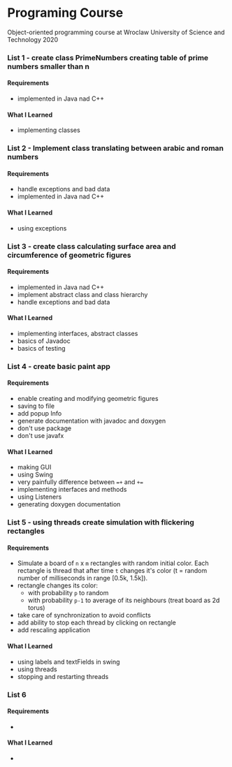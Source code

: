 # Programing Course
Object-oriented programming course at Wroclaw University of Science and Technology
2020

### List 1 - create class PrimeNumbers creating table of prime numbers smaller than n
#### Requirements
* implemented in Java nad C++
#### What I Learned
* implementing classes

### List 2 - Implement class translating between arabic and roman numbers
#### Requirements
* handle exceptions and bad data
* implemented in Java nad C++
#### What I Learned
* using exceptions

### List 3 - create class calculating surface area and circumference of geometric figures
#### Requirements
* implemented in Java nad C++
* implement abstract class and class hierarchy
* handle exceptions and bad data
#### What I Learned
* implementing interfaces, abstract classes
* basics of Javadoc
* basics of testing

### List 4 - create basic paint app
#### Requirements
* enable creating and modifying geometric figures
* saving to file
* add popup Info
* generate documentation with javadoc and doxygen
* don't use package
* don't use javafx
#### What I Learned
* making GUI
* using Swing
* very painfully difference between `=+` and `+=`
* implementing interfaces and methods 
* using Listeners
* generating doxygen documentation

### List 5 -  using threads create simulation with flickering rectangles
#### Requirements
* Simulate a board of `n` x `m` rectangles with random initial color.
Each rectangle is thread that after time `t` changes it's color (t = random number of milliseconds in range [0.5k, 1.5k]).
* rectangle changes its color:
    * with probability `p` to random
    * with probability `p-1` to average of its neighbours (treat board as 2d torus)
* take care of synchronization to avoid conflicts
* add ability to stop each thread by clicking on rectangle
* add rescaling application
#### What I Learned
* using labels and textFields in swing
* using threads
* stopping and restarting threads

### List 6
#### Requirements
* 
#### What I Learned
* 